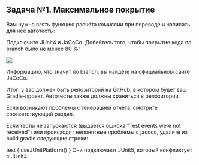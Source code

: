 ## Задача №1. Максимальное покрытие
Вам нужно взять функцию расчёта комиссии при переводе и написать для неё автотесты:



Подключите JUnit4 и JaCoCo. Добейтесь того, чтобы покрытие кода по branch было не менее 80 %:

![](https://github.com/netology-code/kt-homeworks/raw/master/04_functions/pic/branches.png)

Информацию, что значит по branch, вы найдёте на официальном сайте JaCoCo.

Итог: у вас должен быть репозиторий на GitHub, в котором будет ваш Gradle-проект. Автотесты также должны храниться в репозитории.

Если возникают проблемы с генерацией отчёта, смотрите соответствующий раздел.

Если тесты не запускаются (выдается ошибка "Test events were not received") или происходят непонятные проблемы с jacoco, удалите из build.gradle следующие строки:

test {
useJUnitPlatform()
}
Они подключают JUnit5, который конфликтует с JUnit4.